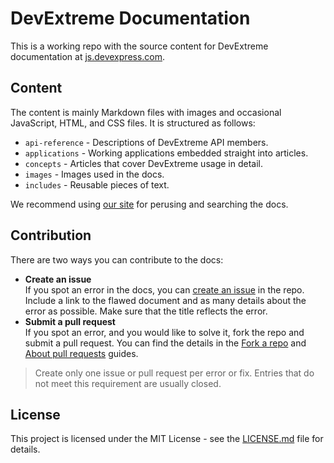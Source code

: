 # DevExtreme Documentation

This is a working repo with the source content for DevExtreme documentation at [js.devexpress.com](https://js.devexpress.com/Documentation/).

## Content

The content is mainly Markdown files with images and occasional JavaScript, HTML, and CSS files. It is structured as follows:

- `api-reference` - Descriptions of DevExtreme API members.
- `applications` - Working applications embedded straight into articles.
- `concepts` - Articles that cover DevExtreme usage in detail.
- `images` - Images used in the docs.
- `includes` - Reusable pieces of text.

We recommend using [our site](https://js.devexpress.com/Documentation/) for perusing and searching the docs.

## Contribution

There are two ways you can contribute to the docs:

- **Create an issue**       
If you spot an error in the docs, you can [create an issue](https://github.com/DevExpress/devextreme-docs/issues/new) in the repo. Include a link to the flawed document and as many details about the error as possible. Make sure that the title reflects the error.
- **Submit a pull request**     
If you spot an error, and you would like to solve it, fork the repo and submit a pull request. You can find the details in the [Fork a repo](https://help.github.com/articles/fork-a-repo/) and [About pull requests](https://help.github.com/articles/about-pull-requests/) guides.

> Create only one issue or pull request per error or fix. Entries that do not meet this requirement are usually closed.

## License

This project is licensed under the MIT License - see the [LICENSE.md](LICENSE.md) file for details.
